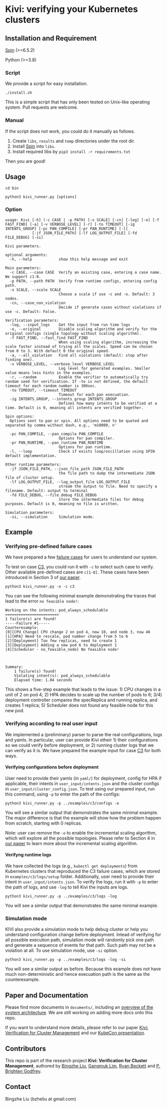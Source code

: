 # Kivi: verifying your Kubernetes clusters

## Installation and Requirement

[Spin](https://github.com/nimble-code/Spin) (>=6.5.2)

Python (>=3.8)

### Script
We provide a script for easy installation. 
```
./install.sh
```
This is a simple script that has only been tested on Unix-like operating system. Pull requests are welcome.

### Manual
If the script does not work, you could do it manually as follows.
1. Create `libs`, `results` and `temp` directories under the root dir. 
2. Install [Spin](https://github.com/nimble-code/Spin) into `libs`. 
3. Install required libs by ```pip3 install -r requirements.txt```

Then you are good!


## Usage
```
cd bin

python3 kivi_runner.py [options]
```

### Option
```
usage: Kivi [-h] (-c CASE | -p PATH) [-s SCALE] [-cn] [-log] [-o] [-f FAST_FIND] [-a] [-v VERBOSE_LEVEL] [-r] [-to TIMEOUT] [-ig INTENTS_GROUP] [-pc PAN_COMPILE] [-pr PAN_RUNTIME] [-l]
            [-jf JSON_FILE_PATH] [-lf LOG_OUTPUT_FILE] [-fd FILE_DEBUG] [-si]

Kivi parameters.

optional arguments:
  -h, --help            show this help message and exit

Main parameters:
  -c CASE, --case CASE  Verify an existing case, entering a case name. We support c1-8.
  -p PATH, --path PATH  Verify from runtime configs, entering config path.
  -s SCALE, --scale SCALE
                        Choose a scale if use -c and -o. Default: 3 nodes.
  -cn, --case_non_violation
                        Decide if generate cases without violations if use -c. Default: False.

Verification parameters:
  -log, --input_logs    Get the input from run time logs
  -o, --original        Disable scaling algorithm and verify for the original configs (single topology without scaling algorithm).
  -f FAST_FIND, --fast_find FAST_FIND
                        When using scaling algorithm, increasing the scale faster instead of trying all the scales. Speed can be chosen from 0 to 3. With default 0 the original speed.
  -a, --all_violation   Find all violations (default: stop after finding one).
  -v VERBOSE_LEVEL, --verbose_level VERBOSE_LEVEL
                        Log level for generated examples. Smaller value means less hints in the examples.
  -r, --random          Enable the verifier to automatically try random seed for verification. If -to is not defined, the default timeout for each random number is 300sec.
  -to TIMEOUT, --timeout TIMEOUT
                        Timeout for each pan execuation.
  -ig INTENTS_GROUP, --intents_group INTENTS_GROUP
                        Defines how many intents to be verified at a time. Default is 0, meaning all intents are verified together.

Spin options:
  Options sent to pan or spin. All options need to be quoted and separated by comma without dash, e.g., 'm10000, n'

  -pc PAN_COMPILE, --pan_compile PAN_COMPILE
                        Options for pan compiler.
  -pr PAN_RUNTIME, --pan_runtime PAN_RUNTIME
                        Options for pan runtime.
  -l, --loop            Check if exists loop/oscillation using SPIN default implementation.

Other runtime parameters:
  -jf JSON_FILE_PATH, --json_file_path JSON_FILE_PATH
                        the file path to dump the intermediate JSON file of cluster setup.
  -lf LOG_OUTPUT_FILE, --log_output_file LOG_OUTPUT_FILE
                        stream the output to file. Need to specify a filename. Default: output to terminal
  -fd FILE_DEBUG, --file_debug FILE_DEBUG
                        store the intermediate files for debug purposes. Default is 0, meaning no file is written.

Simulation parameters:
  -si, --simulation     Simulation mode.
```

## Example
### Verifying pre-defined failure cases
We have prepared a few [failure cases](documents/failure_cases.md) for users to understand our system. 

To test on case [C3](documents/failure_cases.md#C3), you could run it with `-c` to select such case to verify. Other available pre-defined cases are `c[1-8]`. These cases have been introduced in Section 3 of [our paper](https://arxiv.org/abs/2311.02800). 
```
python3 kivi_runner.py -o -c c3
```
You can see the following minimal example demonstrating the traces that lead to the error `no feasible node!`:
```
Working on the intents: pod_always_schedulable 
========================
1 failure(s) are found!
-----Failure #1-----
Counterexample:
[0][CPU Change] CPU change 2 on pod 4, now 10, and node 3, now 46
[1][HPA] Need to rescale, pod number change from 5 to 6
[2][Deployment] Too few replicas, need to create 1
[3][Deployment] Adding a new pod 6 to deployment 1
[4][Scheduler - no_feasible_node] No feasible node!



Summary:
    1 failure(s) found!
    Violating intent(s): pod_always_schedulable 
    Elapsed time: 1.04 seconds
```
This shows a five-step example that leads to the issue: 1) CPU changes in a unit of 2 on pod 4; 2) HPA decides to scale up the number of pods to 6; 3/4) deployment controller compares the specReplica and running replica, and creates 1 replica; 5) Scheduler does not found any feasible node for this new pod. 

### Verifying according to real user input
We implemented a (preliminary) parser to parse the real configurations, logs and yamls. In particular, user can provide Kivi etheir 1) their configurations so we could verify before deployment, or 2) running cluster logs that we can verify as it is. We have prepared the example input for case [C3](documents/failure_cases.md#C3) for both ways. 

#### Verifying configurations before deployment
User need to provide their yamls (in `yaml/`) for deployment, config for HPA if applicable, their intents in `user_input/intents.json` and the cluster configs in `user_input/cluster_config.json`. To test using our prepared input, run this command, using `-p` to enter the path of the configs:
```
python3 kivi_runner.py -p ../examples/c3/configs -o
```
You will see a similar output that demonstrates the same minimal example. The major difference is that the example will show how the problem happen from scratch, starting with 0 replicas.

Note: user can remove the `-o` to enable the incremental scaling algorithm, which will explore all the possible topologies. Please refer to Section 4 in [our paper](https://arxiv.org/abs/2311.02800) to learn more about the incremental scaling algorithm.

#### Verifyng runtime logs
We have collected the logs (e.g., `kubectl get deployments`) from Kubernetes clusters that reproduced the C3 failure cases, which are stored in `examples/c3/logs/setup` folder. Additionally, user need to provide their intent in `user_input/intents.json`.  To verify the logs, run it with `-p` to enter the path of logs, and use `-log` to tell Kivi the inputs are logs. 
```
python3 kivi_runner.py -p ../examples/c3/logs -log
```
You will see a similar output that demonstrates the same minimal example.  

### Simulation mode
KIVI also provide a simulation mode to help debug cluster or help you understand configuration change before deployment. Intead of verifying for all possible execution path, simulation mode will randomly pick one path and generate a sequence of events for that path. Such path may not be a violation at all. To use simulation mode, use `-si` option. 
```
python3 kivi_runner.py -p ../examples/c3/logs -log -si
```
You will see a similar output as before. Because this example does not have much non-deterministic and hence execuation path is the same as the counterexample. 

## Paper and Documentation
Please find more documents in `documents/`, including an [overview of the system architecture](documents/sys_arch.md). We are still working on adding more docs onto this repo.

If you want to understand more details, please refer to our paper [Kivi: Verification for Cluster Management](https://arxiv.org/abs/2311.02800) and our [KubeCon presentation](https://static.sched.com/hosted_files/kccncna2023/9b/Kivi-KubeCon.pdf). 

## Contributors
This repo is part of the research project **Kivi: Verification for Cluster Management**, authored by [Bingzhe Liu](https://bingzhe.web.engr.illinois.edu/), [Gangmuk Lim](https://gangmuk.github.io/), [Ryan Beckett](https://www.microsoft.com/en-us/research/people/rybecket/) and [P. Brighten Godfrey](https://pbg.cs.illinois.edu/).

## Contact
Bingzhe Liu (bzheliu at gmail.com)


